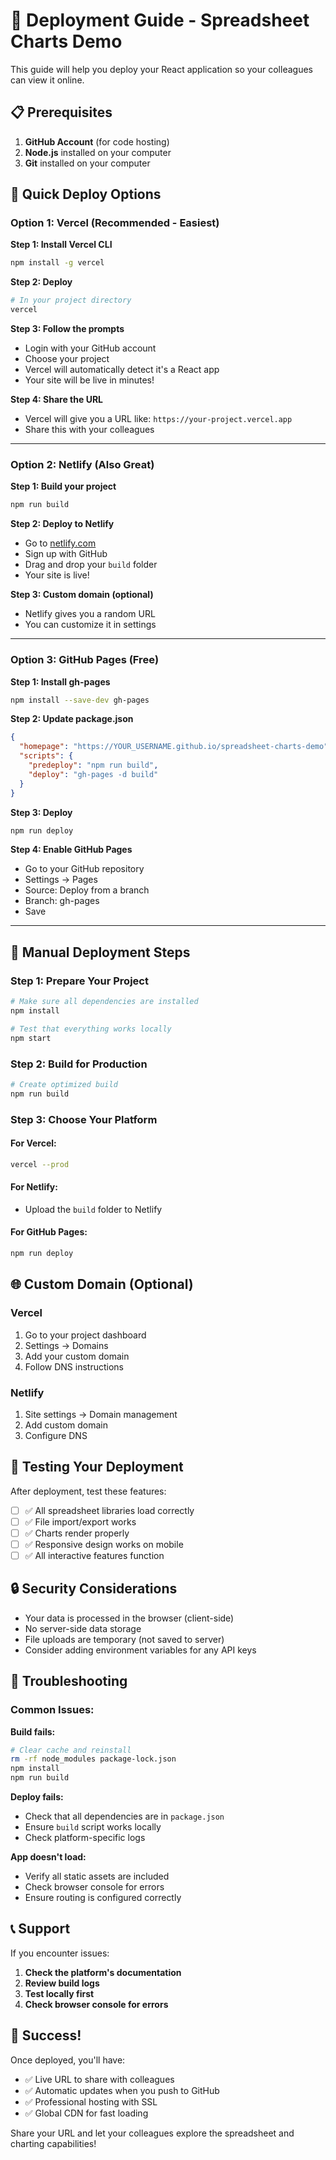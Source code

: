 # 🚀 Deployment Guide - Spreadsheet Charts Demo

This guide will help you deploy your React application so your colleagues can view it online.

## 📋 Prerequisites

1. **GitHub Account** (for code hosting)
2. **Node.js** installed on your computer
3. **Git** installed on your computer

## 🎯 Quick Deploy Options

### Option 1: Vercel (Recommended - Easiest)

**Step 1: Install Vercel CLI**
```bash
npm install -g vercel
```

**Step 2: Deploy**
```bash
# In your project directory
vercel
```

**Step 3: Follow the prompts**
- Login with your GitHub account
- Choose your project
- Vercel will automatically detect it's a React app
- Your site will be live in minutes!

**Step 4: Share the URL**
- Vercel will give you a URL like: `https://your-project.vercel.app`
- Share this with your colleagues

---

### Option 2: Netlify (Also Great)

**Step 1: Build your project**
```bash
npm run build
```

**Step 2: Deploy to Netlify**
- Go to [netlify.com](https://netlify.com)
- Sign up with GitHub
- Drag and drop your `build` folder
- Your site is live!

**Step 3: Custom domain (optional)**
- Netlify gives you a random URL
- You can customize it in settings

---

### Option 3: GitHub Pages (Free)

**Step 1: Install gh-pages**
```bash
npm install --save-dev gh-pages
```

**Step 2: Update package.json**
```json
{
  "homepage": "https://YOUR_USERNAME.github.io/spreadsheet-charts-demo",
  "scripts": {
    "predeploy": "npm run build",
    "deploy": "gh-pages -d build"
  }
}
```

**Step 3: Deploy**
```bash
npm run deploy
```

**Step 4: Enable GitHub Pages**
- Go to your GitHub repository
- Settings → Pages
- Source: Deploy from a branch
- Branch: gh-pages
- Save

---

## 🔧 Manual Deployment Steps

### Step 1: Prepare Your Project

```bash
# Make sure all dependencies are installed
npm install

# Test that everything works locally
npm start
```

### Step 2: Build for Production

```bash
# Create optimized build
npm run build
```

### Step 3: Choose Your Platform

#### For Vercel:
```bash
vercel --prod
```

#### For Netlify:
- Upload the `build` folder to Netlify

#### For GitHub Pages:
```bash
npm run deploy
```

## 🌐 Custom Domain (Optional)

### Vercel
1. Go to your project dashboard
2. Settings → Domains
3. Add your custom domain
4. Follow DNS instructions

### Netlify
1. Site settings → Domain management
2. Add custom domain
3. Configure DNS

## 📱 Testing Your Deployment

After deployment, test these features:

- [ ] ✅ All spreadsheet libraries load correctly
- [ ] ✅ File import/export works
- [ ] ✅ Charts render properly
- [ ] ✅ Responsive design works on mobile
- [ ] ✅ All interactive features function

## 🔒 Security Considerations

- Your data is processed in the browser (client-side)
- No server-side data storage
- File uploads are temporary (not saved to server)
- Consider adding environment variables for any API keys

## 🚨 Troubleshooting

### Common Issues:

**Build fails:**
```bash
# Clear cache and reinstall
rm -rf node_modules package-lock.json
npm install
npm run build
```

**Deploy fails:**
- Check that all dependencies are in `package.json`
- Ensure `build` script works locally
- Check platform-specific logs

**App doesn't load:**
- Verify all static assets are included
- Check browser console for errors
- Ensure routing is configured correctly

## 📞 Support

If you encounter issues:

1. **Check the platform's documentation**
2. **Review build logs**
3. **Test locally first**
4. **Check browser console for errors**

## 🎉 Success!

Once deployed, you'll have:
- ✅ Live URL to share with colleagues
- ✅ Automatic updates when you push to GitHub
- ✅ Professional hosting with SSL
- ✅ Global CDN for fast loading

Share your URL and let your colleagues explore the spreadsheet and charting capabilities! 